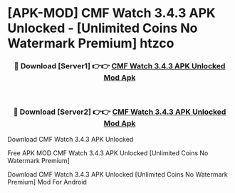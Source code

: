 # [APK-MOD] CMF Watch 3.4.3 APK Unlocked - [Unlimited Coins No Watermark Premium] htzco



<div align="center">
<h3>🔴 Download [Server1] 👉👉 <a href="https://momento.my/?title=CMF_Watch_3.4.3_APK_Unlocked">CMF Watch 3.4.3 APK Unlocked Mod Apk</a></h3><br>

<h3>🔴 Download [Server2] 👉👉 <a href="https://momento.my/?title=CMF_Watch_3.4.3_APK_Unlocked">CMF Watch 3.4.3 APK Unlocked Mod Apk</a></h3>
</div>



Download CMF Watch 3.4.3 APK Unlocked 

Free APK MOD CMF Watch 3.4.3 APK Unlocked [Unlimited Coins No Watermark Premium]

Download CMF Watch 3.4.3 APK Unlocked [Unlimited Coins No Watermark Premium] Mod For Android
